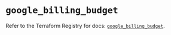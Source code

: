 # `google_billing_budget`

Refer to the Terraform Registry for docs: [`google_billing_budget`](https://registry.terraform.io/providers/hashicorp/google/6.11.1/docs/resources/billing_budget).
